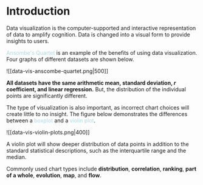 # Introduction

Data visualization is the computer-supported and interactive representation of data to amplify cognition. Data is changed into a visual form to provide insights to users.

<span style = "color:lightblue">Ansombe's Quartet</span> is an example of the benefits of using data visualization. Four graphs of different datasets are shown below.

![[data-vis-anscombe-quartet.png|500]]

**All datasets have the same arithmetic mean, standard deviation, $r$ coefficient, and linear regression.** But, the distribution of the individual points are significantly different.

The type of visualization is also important, as incorrect chart choices will create little to no insight. The figure below demonstrates the differences between a <span style = "color:lightblue">boxplot</span> and a <span style = "color:lightblue">violin plot</span>.

![[data-vis-violin-plots.png|400]]

A violin plot will show deeper distribution of data points in addition to the standard statistical descriptions, such as the interquartile range and the median.

Commonly used chart types include **distribution**, **correlation**, **ranking**, **part of a whole**, **evolution**, **map**, and **flow**.

